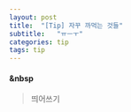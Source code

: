 ```yaml
---
layout: post
title:  "[Tip] 자꾸 까먹는 것들"
subtitle:   "ㅠㅡㅜ"
categories: tip
tags: tip
---
```



#### &nbsp  
> 띄어쓰기


